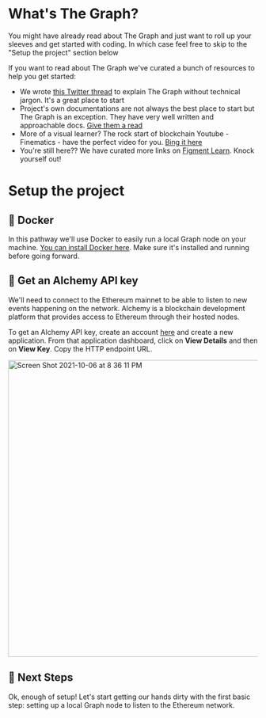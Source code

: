 # What's The Graph?

You might have already read about The Graph and just want to roll up your sleeves and get started with coding. In which case feel free to skip to the "Setup the project" section below

If you want to read about The Graph we've curated a bunch of resources to help you get started:

- We wrote [this Twitter thread](https://twitter.com/sprngtheory/status/1425137466789486592) to explain The Graph without technical jargon. It's a great place to start
- Project's own documentations are not always the best place to start but The Graph is an exception. They have very well written and approachable docs. [Give them a read](https://thegraph.com/docs/about/introduction)
- More of a visual learner? The rock start of blockchain Youtube - Finematics - have the perfect video for you. [Bing it here](https://www.youtube.com/watch?v=7gC7xJ_98r8)
- You're still here?? We have curated more links on [Figment Learn](https://learn.figment.io/protocols/thegraph). Knock yourself out!

# Setup the project

## 🐳 Docker

In this pathway we'll use Docker to easily run a local Graph node on your machine. [You can install Docker here](https://www.docker.com). Make sure it's installed and running before going forward.

## 🔑 Get an Alchemy API key

We'll need to connect to the Ethereum mainnet to be able to listen to new events happening on the network. Alchemy is a blockchain development platform that provides access to Ethereum through their hosted nodes. 

To get an Alchemy API key, create an account [here](https://www.alchemy.com/) and create a new application. From that application dashboard, click on **View Details** and then on **View Key**. Copy the HTTP endpoint URL.

<img width="600" alt="Screen Shot 2021-10-06 at 8 36 11 PM" src="https://user-images.githubusercontent.com/206753/136302457-a18a5f9c-82dc-40b1-838a-4bd655290433.png">


## 👣 Next Steps

Ok, enough of setup! Let's start getting our hands dirty with the first basic step: setting up a local Graph node to listen to the Ethereum network.
